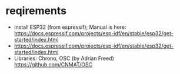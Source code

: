 # reqirements

- install ESP32 (from espressif); Manual is here: https://docs.espressif.com/projects/esp-idf/en/stable/esp32/get-started/index.html
- https://docs.espressif.com/projects/esp-idf/en/stable/esp32/get-started/index.html
- Libraries: Chrono, OSC (by Adrian Freed) https://github.com/CNMAT/OSC

